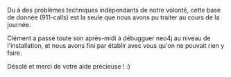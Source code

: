 Du à des problèmes techniques indépendants de notre volonté, cette base de donnée (911-calls) est la seule que nous avons pu traiter au cours de la journée. 

Clément a passé toute son après-midi à débugguer neo4j au niveau de l'installation, et nous avons fini par établir avec vous qu'on ne pouvait rien y faire. 

Désolé et merci de votre aide précieuse ! :)
